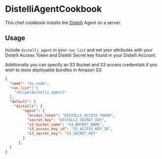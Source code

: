 DistelliAgentCookbook
=====================

This chef cookbook installs the <a href="https://www.distelli.com" target="_blank">Distelli</a> Agent on a server. 

Usage
-----

Include `distelli_agent` in your `run_list` and set your attributes with your Distelli Access Token and Distelli Secret key found in your Distelli Account.

Additionally you can specify an S3 Bucket and S3 access credentials if you wish to store deployable bundles in Amazon S3.

```json
{
  "name": "my_node",
  "run_list": [
    "recipe[distelli_agent]"
  ],
  "default": {
    "distelli": {
        "agent": {
          "access_token": "DISTELLI_ACCESS_TOKEN",
          "secret_key": "DISTELLI_SECRET_KEY",
          "s3_bucket_name": "S3_BUCKET_NAME",
          "s3_access_key_id": "S3_ACCESS_KEY_ID",
          "s3_secret_key": "S3_SECRET_KEY"
        }
      },
  }
}
```

